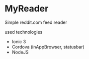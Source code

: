 # MyReader
Simple reddit.com feed reader

used technologies
- Ionic 3
- Cordova (inAppBrowser, statusbar)
- NodeJS

